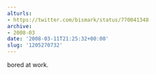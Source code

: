 ```yaml
---
alturls:
- https://twitter.com/bismark/status/770041348
archive:
- 2008-03
date: '2008-03-11T21:25:32+00:00'
slug: '1205270732'
---
```


bored at work.

